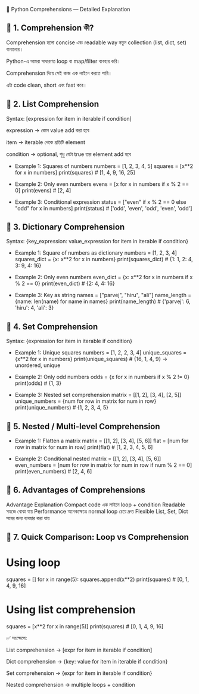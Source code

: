 🐍 Python Comprehensions — Detailed Explanation
## 🔹 1. Comprehension কী?

Comprehension হলো concise এবং readable way নতুন collection (list, dict, set) বানানোর।

Python-এ আমরা সাধারণত loop বা map/filter ব্যবহার করি।

Comprehension দিয়ে সেই কাজ এক লাইনে করতে পারি।

এটা code clean, short এবং fast করে।

## 🔹 2. List Comprehension
Syntax:
[expression for item in iterable if condition]


expression → কোন value add করা হবে

item → iterable থেকে প্রতিটি element

condition → optional, শুধু যেটা true তার element add হবে

* Example 1: Squares of numbers
numbers = [1, 2, 3, 4, 5]
squares = [x**2 for x in numbers]
print(squares)  # [1, 4, 9, 16, 25]

* Example 2: Only even numbers
evens = [x for x in numbers if x % 2 == 0]
print(evens)  # [2, 4]

* Example 3: Conditional expression
status = ["even" if x % 2 == 0 else "odd" for x in numbers]
print(status)  # ['odd', 'even', 'odd', 'even', 'odd']

## 🔹 3. Dictionary Comprehension
Syntax:
{key_expression: value_expression for item in iterable if condition}

* Example 1: Square of numbers as dictionary
numbers = [1, 2, 3, 4]
squares_dict = {x: x**2 for x in numbers}
print(squares_dict)  # {1: 1, 2: 4, 3: 9, 4: 16}

* Example 2: Only even numbers
even_dict = {x: x**2 for x in numbers if x % 2 == 0}
print(even_dict)  # {2: 4, 4: 16}

* Example 3: Key as string
names = ["parvej", "hiru", "ali"]
name_length = {name: len(name) for name in names}
print(name_length)  # {'parvej': 6, 'hiru': 4, 'ali': 3}

## 🔹 4. Set Comprehension
Syntax:
{expression for item in iterable if condition}

* Example 1: Unique squares
numbers = [1, 2, 2, 3, 4]
unique_squares = {x**2 for x in numbers}
print(unique_squares)  # {16, 1, 4, 9} → unordered, unique

* Example 2: Only odd numbers
odds = {x for x in numbers if x % 2 != 0}
print(odds)  # {1, 3}

* Example 3: Nested set comprehension
matrix = [[1, 2], [3, 4], [2, 5]]
unique_numbers = {num for row in matrix for num in row}
print(unique_numbers)  # {1, 2, 3, 4, 5}

## 🔹 5. Nested / Multi-level Comprehension
* Example 1: Flatten a matrix
matrix = [[1, 2], [3, 4], [5, 6]]
flat = [num for row in matrix for num in row]
print(flat)  # [1, 2, 3, 4, 5, 6]

* Example 2: Conditional nested
matrix = [[1, 2], [3, 4], [5, 6]]
even_numbers = [num for row in matrix for num in row if num % 2 == 0]
print(even_numbers)  # [2, 4, 6]

## 🔹 6. Advantages of Comprehensions
Advantage	Explanation
Compact code	এক লাইনে loop + condition
Readable	সহজে বোঝা যায়
Performance	অনেকক্ষেত্রে normal loop চেয়ে দ্রুত
Flexible	List, Set, Dict সবের জন্য ব্যবহার করা যায়
## 🔹 7. Quick Comparison: Loop vs Comprehension
# Using loop
squares = []
for x in range(5):
    squares.append(x**2)
print(squares)  # [0, 1, 4, 9, 16]

# Using list comprehension
squares = [x**2 for x in range(5)]
print(squares)  # [0, 1, 4, 9, 16]


✅ সংক্ষেপে:

List comprehension → [expr for item in iterable if condition]

Dict comprehension → {key: value for item in iterable if condition}

Set comprehension → {expr for item in iterable if condition}

Nested comprehension → multiple loops + condition